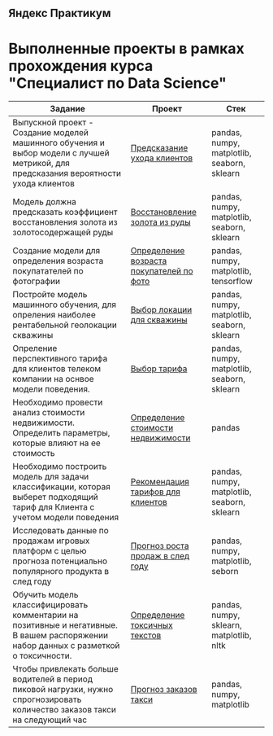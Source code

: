 

## Яндекс Практикум
# Выполненные проекты в рамках прохождения курса <br/> "Специалист по Data Science"  

| Задание                                                               | Проект                                                        | Стек                                    
| ---------------------------------------------------       | --------------------------------------------------------------------------|------------------------------------------------------|
| Выпускной проект - Создание моделей машинного обучения и выбор модели с лучшей метрикой, для предсказания вероятности ухода клиентов  | [Предсказание ухода клиентов](https://github.com/Romario1975/Yandex_practicum_DS_projects/blob/main/project_telecom_final.ipynb)| pandas, numpy, matplotlib, seaborn, sklearn 
| Модель должна предсказать коэффициент восстановления золота из золотосодержащей руды                   | [Восстановление золота из руды](https://github.com/Romario1975/Yandex_practicum_DS_projects/blob/main/%D0%92%D0%BE%D1%81%D1%81%D1%82%D0%B0%D0%BD%D0%BE%D0%B2%D0%BB%D0%B5%D0%BD%D0%B8%D1%8F%20%D0%B7%D0%BE%D0%BB%D0%BE%D1%82%D0%B0%20%D0%B8%D0%B7%20%D1%80%D1%83%D0%B4%D1%8B%20.ipynb) | pandas, numpy, matplotlib, seaborn, sklearn
| Создание модели для определения возраста покупатателей по фотографии            | [Определение возраста покупателей по фото](https://github.com/Romario1975/Yandex_practicum_DS_projects/blob/main/%D0%9A%D0%BE%D0%BC%D0%BF%D1%8C%D1%8E%D1%82%D0%B5%D1%80%D0%BD%D0%BE%D0%B5_%D0%B7%D1%80%D0%B5%D0%BD%D0%B8%D0%B5.ipynb)| pandas, numpy, matplotlib, tensorflow
| Постройте модель машинного обучения, для опреления наиболее рентабельной геолокации скважины           | [Выбор локации для скважины](https://github.com/Romario1975/Yandex_practicum_DS_projects/blob/main/%D0%92%D1%8B%D0%B1%D0%BE%D1%80%20%D0%BB%D0%BE%D0%BA%D0%B0%D1%86%D0%B8%D0%B8%20%D0%B4%D0%BB%D1%8F%20%D1%81%D0%BA%D0%B2%D0%B0%D0%B6%D0%B8%D0%BD%D1%8B.ipynb) | pandas, numpy, matplotlib, seaborn, sklearn
| Опреление перспективного тарифа для клиентов телеком компании на оснвое модели поведения.          | [Выбор тарифа](https://github.com/Romario1975/Yandex_practicum_DS_projects/blob/main/%D0%9E%D0%BF%D1%80%D0%B5%D0%B4%D0%B5%D0%BB%D0%B5%D0%BD%D0%B8%D0%B5%20%D0%BF%D0%B5%D1%80%D1%81%D0%BF%D0%B5%D0%BA%D1%82%D0%B8%D0%B2%D0%BD%D0%BE%D0%B3%D0%BE%20%D1%82%D0%B0%D1%80%D0%B8%D1%84%D0%B0%20%D0%B4%D0%BB%D1%8F%20%D1%82%D0%B5%D0%BB%D0%B5%D0%BA%D0%BE%D0%BC-%D0%BA%D0%BE%D0%BC%D0%BF%D0%B0%D0%BD%D0%B8%D0%B8.ipynb.pdf)| pandas, numpy, matplotlib, seaborn, sklearn
| Необходимо провести анализ стоимости недвижимости. Определить параметры, которые влияют на ее стоимость      |[Определение стоимости недвижимости](https://github.com/Romario1975/Yandex_practicum_DS_projects/blob/main/%D0%9F%D1%80%D0%BE%D0%B5%D0%BA%D1%82%20-%20%D0%98%D1%81%D1%81%D0%BB%D0%B5%D0%B4%D0%BE%D0%B2%D0%B0%D0%BD%D0%B8%D0%B5%20%D0%BE%20%D0%BF%D1%80%D0%BE%D0%B4%D0%B0%D0%B6%D0%B5%20%D0%BA%D0%B2%D0%B0%D1%80%D1%82%D0%B8%D1%80.pdf) | pandas 
| Необходимо построить модель для задачи классификации, которая выберет подходящий тариф для Клиента с учетом модели поведения  | [Рекомендация тарифов для клиентов ](https://github.com/Romario1975/Yandex_practicum_DS_projects/blob/main/%D0%A0%D0%B5%D0%BA%D0%BE%D0%BC%D0%B5%D0%BD%D0%B4%D0%B0%D1%86%D0%B8%D1%8F%20%D1%82%D0%B0%D1%80%D0%B8%D1%84%D0%BE%D0%B2%20%D0%BA%D0%BB%D0%B8%D0%B5%D0%BD%D1%82%D0%BE%D0%B2.ipynb)| pandas, numpy, matplotlib, seaborn, sklearn
| Исследовать данные по продажам игровых платформ с целью прогноза потенциально популярного продукта в след году |[Прогноз роста продаж в след году](https://github.com/Romario1975/Yandex_practicum_DS_projects/blob/main/sales_project.ipynb) |pandas, numpy, matplotlib, seborn
| Обучить модель классифицировать комментарии на позитивные и негативные. В вашем распоряжении набор данных с разметкой о токсичности. | [Определение токсичных текстов](https://github.com/Romario1975/Yandex_practicum_DS_projects/blob/main/ML_toxic_text_proect.ipynb)|pandas, numpy, sklearn, matplotlib, nltk
| Чтобы привлекать больше водителей в период пиковой нагрузки, нужно спрогнозировать количество заказов такси на следующий час | [Прогноз заказов такси](https://github.com/Romario1975/Yandex_practicum_DS_projects/blob/main/taxi_project.ipynb)| pandas, numpy, matplotlib                                                                                                                                                                 
